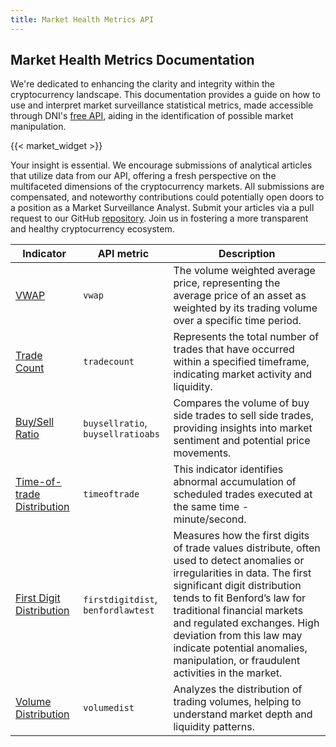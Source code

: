 ```yaml
---
title: Market Health Metrics API
---
```


## Market Health Metrics Documentation

We're dedicated to enhancing the clarity and integrity within the cryptocurrency landscape. This documentation provides a guide on how to use and interpret market surveillance statistical metrics, made accessible through DNI's [free API](https://rapidapi.com/DNInstitute/api/crypto-market-health), aiding in the identification of possible market manipulation.

{{< market_widget >}}

Your insight is essential. We encourage submissions of analytical articles that utilize data from our API, offering a fresh perspective on the multifaceted dimensions of the cryptocurrency markets. All submissions are compensated, and noteworthy contributions could potentially open doors to a position as a Market Surveillance Analyst. Submit your articles via a pull request to our GitHub [repository](https://github.com/1712n/dn-institute/tree/main/content/market-health/posts). Join us in fostering a more transparent and healthy cryptocurrency ecosystem.

| Indicator | API metric | Description |
| ----------------------------- | --------------------------- | ------ |  
| [VWAP](/market-health/docs/vwap/_index.md)                            | `vwap` | The volume weighted average price, representing the average price of an asset as weighted by its trading volume over a specific time period. |
| [Trade Count](/market-health/docs/vwap/_index.md)                     | `tradecount` | Represents the total number of trades that have occurred within a specified timeframe, indicating market activity and liquidity. |   
| [Buy/Sell Ratio](/market-health/docs/buy-sell/_index.md)                  | `buysellratio`, `buysellratioabs` | Compares the volume of buy side trades to sell side trades, providing insights into market sentiment and potential price movements. | 
| [Time-of-trade Distribution](/market-health/docs/time-of-trade/_index.md)      | `timeoftrade` | This indicator identifies abnormal accumulation of scheduled trades executed at the same time - minute/second. |
| [First Digit Distribution](/market-health/docs/benford/_index.md)        | `firstdigitdist`, `benfordlawtest` | Measures how the first digits of trade values distribute, often used to detect anomalies or irregularities in data. The first significant digit distribution tends to fit Benford’s law for traditional financial markets and regulated exchanges. High deviation from this law may indicate potential anomalies, manipulation, or fraudulent activities in the market. |     
| [Volume Distribution](/market-health/docs/volumedist/_index.md)             | `volumedist` | Analyzes the distribution of trading volumes, helping to understand market depth and liquidity patterns. |

